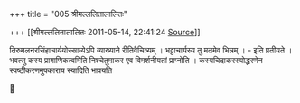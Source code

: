 +++
title = "005 श्रीमल्ललितालालितः"

+++
[[श्रीमल्ललितालालितः	2011-05-14, 22:41:24 [Source](https://groups.google.com/g/bvparishat/c/mcQg4zYj6Zs)]]



तिरुमलनरसिंहाचार्ययोस्साम्येऽपि व्याख्याने रीतिवैचित्र्यम् । भट्टाचार्यस्य तु मतमेव भिन्नम् । - इति प्रतीयते । भवत्सु कस्य प्रामाणिकत्वमिति निश्चेतुमाकर एव विमर्शनीयतां प्राप्नोति । कस्यचिदाकरस्योद्धरणेन स्पष्टीकरणमुपकाराय स्यादिति भावयति  




